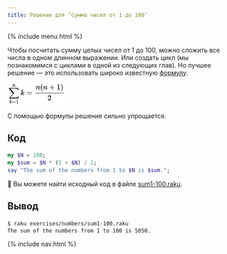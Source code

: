 ```yaml
---
title: Решение для ‘Сумма чисел от 1 до 100’
---
```


{% include menu.html %}

Чтобы посчитать сумму целых чисел от 1 до 100, можно сложить все числа в одном
длинном выражении. Или создать цикл (мы познакомимся с циклами в одной из
следующих глав). Но лучшее решение — это использовать широко известную
[формулу](https://ru.wikipedia.org/wiki/%D0%A0%D1%8F%D0%B4_%D0%B8%D0%B7_%D0%BD%D0%B0%D1%82%D1%83%D1%80%D0%B0%D0%BB%D1%8C%D0%BD%D1%8B%D1%85_%D1%87%D0%B8%D1%81%D0%B5%D0%BB).

<div class="formula"><img src="sum.png" style="height: 3.5em; width: auto" /></div>

С помощью формулы решение сильно упрощается.

## Код

```raku
my $N = 100;
my $sum = $N * (1 + $N) / 2;
say "The sum of the numbers from 1 to $N is $sum.";
```

🦋 Вы можете найти исходный код в файле [sum1-100.raku](https://github.com/ash/raku-course/blob/master/exercises/numbers/sum1-100.raku).

## Вывод

```console
$ raku exercises/numbers/sum1-100.raku 
The sum of the numbers from 1 to 100 is 5050.
```

{% include nav.html %}
